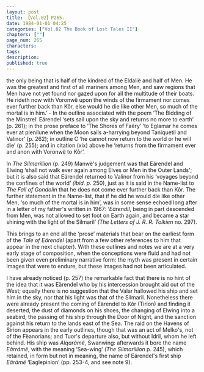 ```yaml
---
layout: post
title: 【Vol.02】P265.
date: 1984-01-01 04:25
categories: ["Vol.02 The Book of Lost Tales II"]
chapters: [""]
page_num: 265
characters: 
tags: 
description: 
published: true
---
```


<p style="text-indent: 0;">
the only being that is half of the kindred of the Eldalië and half of Men. He was the greatest and first of all mariners among Men, and saw regions that Men have not yet found nor gazed upon for all the multitude of their boats. He rideth now with Voronwë upon the winds of the firmament nor comes ever further back than Kôr, else would he die like other Men, so much of the mortal is in him.’ - In the outline associated with the poem ‘The Bidding of the Minstrel’ Eärendel ‘sets sail upon the sky and returns no more to earth’ (p. 261); in the prose preface to ‘The Shores of Faëry’ ‘to Eglamar he comes ever at plenilune when the Moon sails a-harrying beyond Taniquetil and Valinor’ (p. 262); in outline C ‘he cannot now return to the world or he will die’ (p. 255); and in citation (xix) above he ‘returns from the firmament ever and anon with Voronwë to Kôr’.
</p>

In <I>The Silmarillion</I> (p. 249) Manwë's judgement was that Eärendel and Elwing ‘shall not walk ever again among Elves or Men in the Outer Lands'; but it is also said that Eärendel returned to Valinor from his ‘voyages beyond the confines of the world’ <I>(ibid. p</I>. 250), just as it is said in the Name-list to <I>The Fall of Gondolin</I> that he does not come ever further back than Kôr. The further statement in the Name-list, that if he did he would die like other Men, ‘so much of the mortal is in him’, was in some sense echoed long after in a letter of my father's written in 1967: <I>‘Eärendil</I>, being in part descended from Men, was not allowed to set foot on Earth again, and became a star shining with the light of the Silmaril’ <I>(The Letters of J. R. R. Tolkien</I> no. 297).

This brings to an end all the ‘prose’ materials that bear on the earliest form of the <I>Tale of Eärendel</I> (apart from a few other references to him that appear in the next chapter). With these outlines and notes we are at a very early stage of composition, when the conceptions were fluid and had not been given even preliminary narrative form: the myth was present in certain images that were to endure, but these images had not been articulated.

I have already noticed (p. 257) the remarkable fact that there is no hint of the idea that it was Eärendel who by his intercession brought aid out of the West; equally there is no suggestion that the Valar hallowed his ship and set him in the sky, nor that his light was that of the Silmaril. Nonetheless there were already present the coming of Eärendel to Kôr (Tirion) and finding it deserted, the dust of diamonds on his shoes, the changing of Elwing into a seabird, the passing of his ship through the Door of Night, and the sanction against his return to the lands east of the Sea. The raid on the Havens of Sirion appears in the early outlines, though that was an act of Melko's, not of the Fëanorians; and Tuor's departure also, but without Idril, whom he left behind. His ship was <I>Alqarámë</I>, Swanwing: afterwards it bore the name <I>Eârrámë</I>, with the meaning ‘Sea-wing’ <I>(The Silmarillion</I> p. 245), which retained, in form but not in meaning, the name of Eärendel's first ship <I>Eärámë</I> ‘Eaglepinion’ (pp. 253-4, and see note 9).

